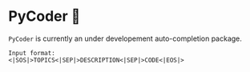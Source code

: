 # PyCoder 🐍

```PyCoder``` is currently an under developement auto-completion package.

```
Input format:
<|SOS|>TOPICS<|SEP|>DESCRIPTION<|SEP|>CODE<|EOS|>
```
